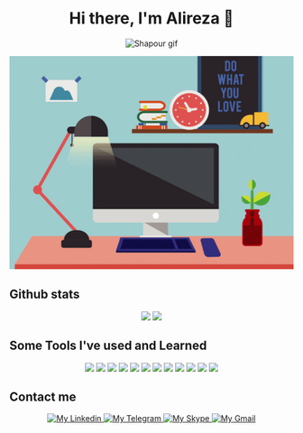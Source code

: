 <h1 align="center">
   Hi there, I'm Alireza 👋
</h1>

<p align="center">
  <img width="700" src="https://capsule-render.vercel.app/api?type=wave&color=87c265&height=200&section=header&text=SHAPOUR&fontSize=90&animation=fadeIn&fontColor=681bb5" alt="Shapour gif" />
</p>

<p align="center">
  <img width="700" src="https://github.com/AlirezaMirhosseini/AlirezaMirhosseini/blob/main/giphy%20(4).gif" alt="Shapour gif" />
</p>

<h2>
   Github stats
</h2>

<p align="center">
   <img height="150" src="https://github-readme-stats.vercel.app/api?username=AlirezaMirhosseini&show_icons=true&theme=radical" />
   <img height="150" src="https://github-readme-stats.vercel.app/api/top-langs/?username=AlirezaMirhosseini&layout=compact&theme=radical" />
</p>

<!-- ![Anurag's GitHub stats](https://github-readme-stats.vercel.app/api?username=AlirezaMirhosseini&show_icons=true&theme=radical)
[![Top Langs](https://github-readme-stats.vercel.app/api/top-langs/?username=AlirezaMirhosseini&layout=compact&theme=radical)](https://github.com/AlirezaMirhosseini/github-readme-stats) -->

<!-- AlirezaMirhosseini -->

<h2>
   Some Tools I've used and Learned
</h2>

<p align="center">
   <img width="65" src="https://cdn.jsdelivr.net/gh/devicons/devicon/icons/c/c-original.svg" />
   <img width="65" src="https://cdn.jsdelivr.net/gh/devicons/devicon/icons/cplusplus/cplusplus-original.svg" />
   <img width="65" src="https://cdn.jsdelivr.net/gh/devicons/devicon/icons/html5/html5-original.svg" />
   <img width="65" src="https://cdn.jsdelivr.net/gh/devicons/devicon/icons/css3/css3-original.svg" />
   <img width="65" src="https://cdn.jsdelivr.net/gh/devicons/devicon/icons/bootstrap/bootstrap-original.svg" />
   <img width="65" src="https://cdn.jsdelivr.net/gh/devicons/devicon/icons/javascript/javascript-original.svg" />
   <img width="65" src="https://cdn.jsdelivr.net/gh/devicons/devicon/icons/react/react-original.svg" />
   <img width="65" src="https://cdn.jsdelivr.net/gh/devicons/devicon/icons/materialui/materialui-original.svg" />
<!--    <img width="70" src="https://cdn.jsdelivr.net/gh/devicons/devicon/icons/tailwindcss/tailwindcss-plain.svg" /> -->
   <img width="65" src="https://cdn.jsdelivr.net/gh/devicons/devicon/icons/python/python-original.svg" />
   <img width="65" src="https://cdn.jsdelivr.net/gh/devicons/devicon/icons/qt/qt-original.svg" />
<!--    <img width="70" src="https://cdn.jsdelivr.net/gh/devicons/devicon/icons/photoshop/photoshop-plain.svg" /> -->
   <img width="65" src="https://cdn.jsdelivr.net/gh/devicons/devicon/icons/git/git-original.svg" />
   <img width="65" src="https://cdn.jsdelivr.net/gh/devicons/devicon/icons/vscode/vscode-original.svg" />
<!--    <img width="65" src="https://cdn.jsdelivr.net/gh/devicons/devicon/icons/ubuntu/ubuntu-plain.svg" /> -->
<!--    <img width="65" src="https://cdn.jsdelivr.net/gh/devicons/devicon/icons/linux/linux-original.svg" /> -->
</p>

<h2>
   Contact me
</h2>

<p align="center">
   <a href="https://www.linkedin.com/in/alireza-mirhosseini-70712720b/">
      <img width="65" src="https://www.vectorlogo.zone/logos/linkedin/linkedin-tile.svg" alt="My Linkedin" />
   </a>
<!--    <p width="5"> </p> -->
   <a href="https://t.me/alirezamirhosseini">
      <img width="65" src="https://www.vectorlogo.zone/logos/telegram/telegram-icon.svg" alt="My Telegram" />
   </a>
   <a href="https://join.skype.com/invite/yhDOnf4ygYNK">
      <img width="65" src="https://www.vectorlogo.zone/logos/skype/skype-icon.svg" alt="My Skype" />
   </a>
   <a href="mailto:shapourdisco78@gmail.com">
      <img width="65" src="https://www.vectorlogo.zone/logos/gmail/gmail-icon.svg" alt="My Gmail" />
   </a>
</p>



<!--
**AlirezaMirhosseini/AlirezaMirhosseini** is a ✨ _special_ ✨ repository because its `README.md` (this file) appears on your GitHub profile.

Here are some ideas to get you started:

- 🔭 I’m currently working on ...
- 🌱 I’m currently learning ...
- 👯 I’m looking to collaborate on ...
- 🤔 I’m looking for help with ...
- 💬 Ask me about ...
- 📫 How to reach me: ...
- 😄 Pronouns: ...
- ⚡ Fun fact: ...
-->
